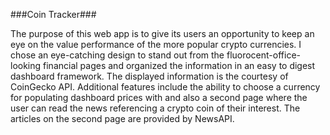 ###Coin Tracker###

The purpose of this web app is to give its users an opportunity to keep an eye on the value performance of
the more popular crypto currencies. I chose an eye-catching design to stand out from the fluorocent-office-looking financial 
pages and organized the information in an easy to digest dashboard framework. The displayed information is the courtesy of 
CoinGecko API. Additional features include the ability to choose a currency for populating dashboard prices with and also a second page where
the user can read the news referencing a crypto coin of their interest. The articles on the second page are provided by NewsAPI.






